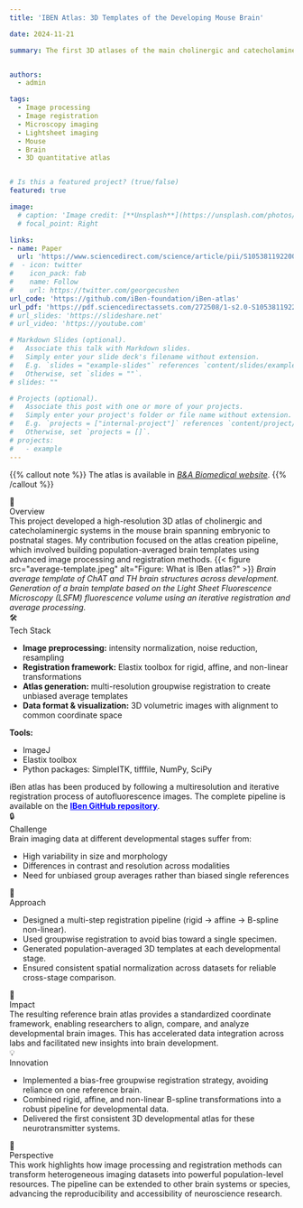```yaml
---
title: 'IBEN Atlas: 3D Templates of the Developing Mouse Brain'

date: 2024-11-21

summary: The first 3D atlases of the main cholinergic and catecholaminergic systems in the mouse brain from embryonic day 12 (E12) to post-natal day 8 (P8)


authors:
  - admin

tags:
  - Image processing
  - Image registration
  - Microscopy imaging
  - Lightsheet imaging
  - Mouse
  - Brain
  - 3D quantitative atlas


# Is this a featured project? (true/false)
featured: true

image:
  # caption: 'Image credit: [**Unsplash**](https://unsplash.com/photos/bzdhc5b3Bxs)'
  # focal_point: Right

links:
- name: Paper
  url: 'https://www.sciencedirect.com/science/article/pii/S1053811922006103?via%3Dihub'
#  - icon: twitter
#    icon_pack: fab
#    name: Follow
#    url: https://twitter.com/georgecushen
url_code: 'https://github.com/iBen-foundation/iBen-atlas'
url_pdf: 'https://pdf.sciencedirectassets.com/272508/1-s2.0-S1053811922X0013X/1-s2.0-S1053811922006103/main.pdf?X-Amz-Security-Token=IQoJb3JpZ2luX2VjEA0aCXVzLWVhc3QtMSJIMEYCIQDF%2BNaAIhV%2FMX33cFT0%2FLaTlQfwXOEdEOKmq7v%2FUjXRoAIhAI%2B0POnVpQ2T8kp3mrLbjn%2BhdDn5cC1F%2B6d87edgQ4VqKrwFCKX%2F%2F%2F%2F%2F%2F%2F%2F%2F%2FwEQBRoMMDU5MDAzNTQ2ODY1Igw3%2BiD5mZvyNGi%2BpUMqkAVDoPk%2FDl8WSpHAcFTOTa0uI7HqX%2FhEOAtKGwV933I%2BoZukYsot9yTwCxwnNG%2BdFCwOduXH1xg6DEWK%2FO9NhS5mUI33%2FTyQzJF9SrYBxcn4tlnKGuj8izkEoE0OxEzkqXueprlK6y84RLIN0adeI7GIQ3jA8UG6znJ4UNj6VyCdw7yL0boJA9rj0btm5nRqpwbA6%2F9OgPgc3oDTjvhJDRkmf0Qo%2BHFbMtU0wF70zba5eUbl%2F8NNOQ2TfCNHjyKoOm%2BsvN2Gbo5UA82ULtVsXDxOnEhpSNOf4cXRe%2BFuvTz0FebANtJoxo3Jk%2BTtA9L8zSz5cqxF%2FeNM8to57CCoag2BLrZjv2jQjRSUbzDPKaNoTJyvnhp4a%2BBxIhN89ASaastdZUOhW987WFF0dJCgRohSac6ZW55lZ2APZKpO6M2xsK1ZTQaBZm9y6yW0jcw5AsHdrcnjutbyBq2xuAB4naaOD4kjq1Dzja%2FFJrfaSksXAkb8wj0VRvqGa1q0l6KWflBYDRIKX7s8yNIe8gfnHWr4XYfyttsSQKWHnPzGwiSUFyuWDDCxr%2BAWKcuGas%2Bn1TiWyVSvRROsSAuZ3B19xX5%2BZV7nQ36C7OGZJKQpTIP3qt5m48Lwx0BEtbI6m0IBVMy%2FahuLQYlvoI%2B8JrnlZeqPViuMjv2gKRhAUCFPpmnbF4LDqNMwtztSbVdit56GUClzRrGqqVFOgVW2aBY5vqCKJBXL5HIjdQoREllFJxWq8A%2FPKcNl85OWTpaKnMQSBvX98loVAoeKQf32bekGk7ws43ouUbYPlyknzw8YGujBb07owuGBtk785aHc6fdbniUzE6J7L7gP3vXFJc3bPpia%2Ft%2B0tb6FIhzl4srIxB%2FO6DDpxfy5BjqwAaXD9b0m%2Fasst3YV6TZycF0JYVnPMx3CnUTzyhu6fXV1oAdiX0G6mXIH9XzoIjQC7sDVwr7ch2N2Y2UklDJzW0IUDPWZt5unRSm%2BGH8dNQep50Ju7Wh1sqxYlv85aN4MFy1UXgp6vp4hc606tVEDMjLmh%2BXM%2BNlrS8P%2FVU6PAwp8LdROI3%2BA4xLdhrMJz%2BG8Y1zCMoIcbEXH7PhR3%2FH2GNTvejHeRUJMsBp3mvNzkhOK&X-Amz-Algorithm=AWS4-HMAC-SHA256&X-Amz-Date=20241121T123928Z&X-Amz-SignedHeaders=host&X-Amz-Expires=300&X-Amz-Credential=ASIAQ3PHCVTY3QIVCV2R%2F20241121%2Fus-east-1%2Fs3%2Faws4_request&X-Amz-Signature=401ac27fb4af164f3ee9987da0b079dbecdaeaacbfbf81e87f193c9b3c7f2185&hash=86ed1db5eafa00776a4d370edac82d86cbb172be557bbea4b33934015401ebcf&host=68042c943591013ac2b2430a89b270f6af2c76d8dfd086a07176afe7c76c2c61&pii=S1053811922006103&tid=spdf-64fe944a-6b47-4566-84d0-4c0d6ad63479&sid=6253b44251ab104fe3081594bbbf9d22f05egxrqb&type=client&tsoh=d3d3LnNjaWVuY2VkaXJlY3QuY29t&ua=0011560250540d075d&rr=8e60be20c8f011ad&cc=fr'
# url_slides: 'https://slideshare.net'
# url_video: 'https://youtube.com'

# Markdown Slides (optional).
#   Associate this talk with Markdown slides.
#   Simply enter your slide deck's filename without extension.
#   E.g. `slides = "example-slides"` references `content/slides/example-slides.md`.
#   Otherwise, set `slides = ""`.
# slides: ""

# Projects (optional).
#   Associate this post with one or more of your projects.
#   Simply enter your project's folder or file name without extension.
#   E.g. `projects = ["internal-project"]` references `content/project/deep-learning/index.md`.
#   Otherwise, set `projects = []`.
# projects:
#   - example
---
```


{{% callout note %}}
The atlas is available in [_B&A Biomedical website_](https://www.babiomedical.com/projects/iben-atlas/).
{{% /callout %}}


<div class="info-box overview">
  <div class="content">
    <div class="title-container">
      <div class="icon">📝</div>
      <div class="title">Overview</div>
    </div>
    <div class="description">
        This project developed a high-resolution 3D atlas of cholinergic and catecholaminergic systems in the mouse brain spanning embryonic to postnatal stages. My contribution focused on the atlas creation pipeline, which involved building population-averaged brain templates using advanced image processing and registration methods.
        {{< figure src="average-template.jpeg" alt="Figure: What is IBen atlas?" >}}
        <i>Brain average template of ChAT and TH brain structures across development. Generation of a brain template based on the Light Sheet Fluorescence Microscopy (LSFM) fluorescence volume using an iterative registration and average processing.</i>
    </div>
  </div>
</div>

<div class="info-box tools">
  <div class="content">
    <div class="title-container">
      <div class="icon">🛠️</div>
      <div class="title">Tech Stack</div>
    </div>
    <div class="description">
        <ul>
            <li><b>Image preprocessing:</b> intensity normalization, noise reduction, resampling</li>
            <li><b>Registration framework:</b> Elastix toolbox for rigid, affine, and non-linear transformations</li>
            <li><b>Atlas generation:</b> multi-resolution groupwise registration to create unbiased average templates</li>
            <li><b>Data format & visualization:</b> 3D volumetric images with alignment to common coordinate space</li>
        </ul>
        <b>Tools:</b>
        <ul>
            <li>ImageJ</li>
            <li>Elastix toolbox</li>
            <li>Python packages: SimpleITK, tifffile, NumPy, SciPy</li>
        </ul>
        iBen atlas has been produced by following a multiresolution and iterative registration process of autofluorescence images. The complete pipeline is available on the <a href="https://github.com/iBen-foundation/iBen-atlas" target="_blank" style="color: blue;"><strong>IBen GitHub repository</strong></a>.
        <style>
          .two-column-list {
            columns: 2; /* Creates two columns */
            -webkit-columns: 2;
            -moz-columns: 2;
            list-style-position: inside; /* Ensures list bullets align */
            padding-left: 0;
          }
          .two-column-list li {
            display: inline-block;
            width: 100%;
          }
        </style>
    </div>
  </div>
</div>

<div class="info-box challenge">
  <div class="content">
    <div class="title-container">
      <div class="icon">🔒</div>
      <div class="title">Challenge</div>
    </div>
    <div class="description">
        Brain imaging data at different developmental stages suffer from:
        <ul>
          <li>High variability in size and morphology</li>
          <li>Differences in contrast and resolution across modalities</li>
          <li>Need for unbiased group averages rather than biased single references</li>
        </ul>
    </div>
  </div>
</div>

<div class="info-box approach">
  <div class="content">
    <div class="title-container">
      <div class="icon">🔑</div>
      <div class="title">Approach</div>
    </div>
    <div class="description">
        <ul>
          <li>Designed a multi-step registration pipeline (rigid → affine → B-spline non-linear).</li>
          <li>Used groupwise registration to avoid bias toward a single specimen.</li>
          <li>Generated population-averaged 3D templates at each developmental stage.</li>
          <li>Ensured consistent spatial normalization across datasets for reliable cross-stage comparison.</li>
        </ul>
    </div>
  </div>
</div>

<div class="info-box impact">
  <div class="content">
    <div class="title-container">
      <div class="icon">🌟</div>
      <div class="title">Impact</div>
    </div>
    <div class="description">
          The resulting reference brain atlas provides a standardized coordinate framework, enabling researchers to align, compare, and analyze developmental brain images. This has accelerated data integration across labs and facilitated new insights into brain development.
    </div>
  </div>
</div>

<div class="info-box innovation">
  <div class="content">
    <div class="title-container">
      <div class="icon">💡</div>
      <div class="title">Innovation</div>
    </div>
    <div class="description">
        <ul>
          <li> Implemented a bias-free groupwise registration strategy, avoiding reliance on one reference brain.</li>
          <li> Combined rigid, affine, and non-linear B-spline transformations into a robust pipeline for developmental data.</li>
          <li> Delivered the first consistent 3D developmental atlas for these neurotransmitter systems.</li>
        </ul>
    </div>
  </div>
</div>

<div class="info-box perspective">
  <div class="content">
    <div class="title-container">
      <div class="icon">🔭</div>
      <div class="title">Perspective</div>
    </div>
    <div class="description">
      This work highlights how image processing and registration methods can transform heterogeneous imaging datasets into powerful population-level resources. The pipeline can be extended to other brain systems or species, advancing the reproducibility and accessibility of neuroscience research.
    </div>
  </div>
</div>
